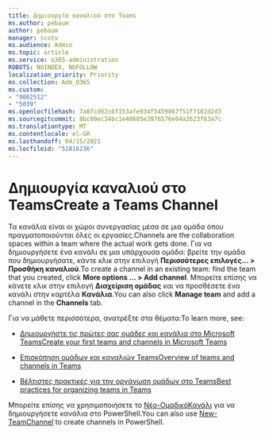 ```yaml
---
title: Δημιουργία καναλιού στο Teams
ms.author: pebaum
author: pebaum
manager: scotv
ms.audience: Admin
ms.topic: article
ms.service: o365-administration
ROBOTS: NOINDEX, NOFOLLOW
localization_priority: Priority
ms.collection: Adm_O365
ms.custom:
- "9002512"
- "5039"
ms.openlocfilehash: 7a8fcd62c6f153afe934f5459867f51f7182d2d3
ms.sourcegitcommit: 8bc60ec34bc1e40685e3976576e04a2623f63a7c
ms.translationtype: MT
ms.contentlocale: el-GR
ms.lasthandoff: 04/15/2021
ms.locfileid: "51816236"
---
```

# <a name="create-a-teams-channel"></a><span data-ttu-id="93855-102">Δημιουργία καναλιού στο Teams</span><span class="sxs-lookup"><span data-stu-id="93855-102">Create a Teams Channel</span></span>

<span data-ttu-id="93855-103">Τα κανάλια είναι οι χώροι συνεργασίας μέσα σε μια ομάδα όπου πραγματοποιούνται όλες οι εργασίες.</span><span class="sxs-lookup"><span data-stu-id="93855-103">Channels are the collaboration spaces within a team where the actual work gets done.</span></span> <span data-ttu-id="93855-104">Για να δημιουργήσετε ένα κανάλι σε μια υπάρχουσα ομάδα: βρείτε την ομάδα που δημιουργήσατε, κάντε κλικ στην επιλογή **Περισσότερες επιλογές... > Προσθήκη καναλιού**.</span><span class="sxs-lookup"><span data-stu-id="93855-104">To create a channel in an existing team: find the team that you created, click **More options ... > Add channel**.</span></span> <span data-ttu-id="93855-105">Μπορείτε επίσης να κάνετε κλικ στην επιλογή **Διαχείριση ομάδας** και να προσθέσετε ένα κανάλι στην καρτέλα **Κανάλια**.</span><span class="sxs-lookup"><span data-stu-id="93855-105">You can also click **Manage team** and add a channel in the **Channels** tab.</span></span>

<span data-ttu-id="93855-106">Για να μάθετε περισσότερα, ανατρέξτε στα θέματα:</span><span class="sxs-lookup"><span data-stu-id="93855-106">To learn more, see:</span></span>

- [<span data-ttu-id="93855-107">Δημιουργήστε τις πρώτες σας ομάδες και κανάλια στο Microsoft Teams</span><span class="sxs-lookup"><span data-stu-id="93855-107">Create your first teams and channels in Microsoft Teams</span></span>](https://docs.microsoft.com/MicrosoftTeams/get-started-with-teams-create-your-first-teams-and-channels)

- [<span data-ttu-id="93855-108">Επισκόπηση ομάδων και καναλιών Teams</span><span class="sxs-lookup"><span data-stu-id="93855-108">Overview of teams and channels in Teams</span></span>](https://docs.microsoft.com/microsoftteams/teams-channels-overview)

- [<span data-ttu-id="93855-109">Βέλτιστες πρακτικές για την οργάνωση ομάδων στο Teams</span><span class="sxs-lookup"><span data-stu-id="93855-109">Best practices for organizing teams in Teams</span></span>](https://docs.microsoft.com/MicrosoftTeams/best-practices-organizing)

<span data-ttu-id="93855-110">Μπορείτε επίσης να χρησιμοποιήσετε το [Νέο-ΟμαδικόΚανάλι](https://docs.microsoft.com/powershell/module/teams/new-teamchannel?view=teams-ps) για να δημιουργήσετε κανάλια στο PowerShell.</span><span class="sxs-lookup"><span data-stu-id="93855-110">You can also use [New-TeamChannel](https://docs.microsoft.com/powershell/module/teams/new-teamchannel?view=teams-ps) to create channels in PowerShell.</span></span> 
